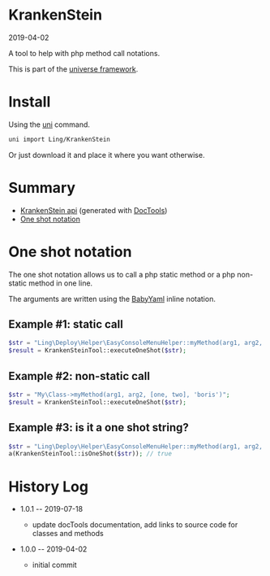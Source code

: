 KrankenStein
===========
2019-04-02



A tool to help with php method call notations.


This is part of the [universe framework](https://github.com/karayabin/universe-snapshot).


Install
==========
Using the [uni](https://github.com/lingtalfi/universe-naive-importer) command.
```bash
uni import Ling/KrankenStein
```

Or just download it and place it where you want otherwise.






Summary
===========
- [KrankenStein api](https://github.com/lingtalfi/KrankenStein/blob/master/doc/api/Ling/KrankenStein.md) (generated with [DocTools](https://github.com/lingtalfi/DocTools))
- [One shot notation](#one-shot-notation)





One shot notation
==================

The one shot notation allows us to call a php static method or a php non-static method in one line.

The arguments are written using the [BabyYaml](https://github.com/lingtalfi/BabyYaml#sequences-and-mappings) inline notation.



Example #1: static call
-------------

```php
$str = "Ling\Deploy\Helper\EasyConsoleMenuHelper::myMethod(arg1, arg2, [one, two], 'boris')";
$result = KrankenSteinTool::executeOneShot($str);
```


Example #2: non-static call
-------------

```php
$str = "My\Class->myMethod(arg1, arg2, [one, two], 'boris')";
$result = KrankenSteinTool::executeOneShot($str);
```


Example #3: is it a one shot string?
-------------

```php
$str = "Ling\Deploy\Helper\EasyConsoleMenuHelper::myMethod(arg1, arg2, [one, two], 'boris')";
a(KrankenSteinTool::isOneShot($str)); // true
```







History Log
=============

- 1.0.1 -- 2019-07-18

    - update docTools documentation, add links to source code for classes and methods
    
- 1.0.0 -- 2019-04-02

    - initial commit
